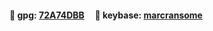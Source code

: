 #### 🔐 gpg: [72A74DBB](https://keys.openpgp.org/search?q=marc.ransome%40fidgetbox.co.uk)&nbsp;&nbsp;&nbsp;&nbsp; 📡 keybase: [marcransome](https://keybase.io/marcransome)
<!--
**marcransome/marcransome** is a ✨ _special_ ✨ repository because its `README.md` (this file) appears on your GitHub profile.

Here are some ideas to get you started:

- 🔭 I’m currently working on ...
- 🌱 I’m currently learning ...
- 👯 I’m looking to collaborate on ...
- 🤔 I’m looking for help with ...
- 💬 Ask me about ...
- 📫 How to reach me: ...
- 😄 Pronouns: ...
- ⚡ Fun fact: ...
-->
